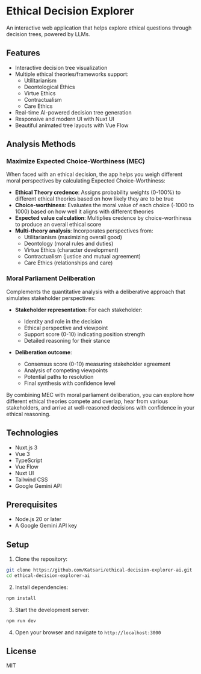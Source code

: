 # Ethical Decision Explorer

An interactive web application that helps explore ethical questions through decision trees, powered by LLMs.

## Features

- Interactive decision tree visualization
- Multiple ethical theories/frameworks support:
  - Utilitarianism
  - Deontological Ethics
  - Virtue Ethics
  - Contractualism
  - Care Ethics
- Real-time AI-powered decision tree generation
- Responsive and modern UI with Nuxt UI
- Beautiful animated tree layouts with Vue Flow

## Analysis Methods

### Maximize Expected Choice-Worthiness (MEC)

When faced with an ethical decision, the app helps you weigh different moral perspectives by calculating Expected Choice-Worthiness:

- **Ethical Theory credence**: Assigns probability weights (0-100%) to different ethical theories based on how likely they are to be true
- **Choice-worthiness**: Evaluates the moral value of each choice (-1000 to 1000) based on how well it aligns with different theories
- **Expected value calculation**: Multiplies credence by choice-worthiness to produce an overall ethical score
- **Multi-theory analysis**: Incorporates perspectives from:
  - Utilitarianism (maximizing overall good)
  - Deontology (moral rules and duties)
  - Virtue Ethics (character development)
  - Contractualism (justice and mutual agreement)
  - Care Ethics (relationships and care)

### Moral Parliament Deliberation

Complements the quantitative analysis with a deliberative approach that simulates stakeholder perspectives:

- **Stakeholder representation**: For each stakeholder:

  - Identity and role in the decision
  - Ethical perspective and viewpoint
  - Support score (0-10) indicating position strength
  - Detailed reasoning for their stance

- **Deliberation outcome**:
  - Consensus score (0-10) measuring stakeholder agreement
  - Analysis of competing viewpoints
  - Potential paths to resolution
  - Final synthesis with confidence level

By combining MEC with moral parliament deliberation, you can explore how different ethical theories compete and overlap, hear from various stakeholders, and arrive at well-reasoned decisions with confidence in your ethical reasoning.

## Technologies

- Nuxt.js 3
- Vue 3
- TypeScript
- Vue Flow
- Nuxt UI
- Tailwind CSS
- Google Gemini API

## Prerequisites

- Node.js 20 or later
- A Google Gemini API key

## Setup

1. Clone the repository:

```bash
git clone https://github.com/Katsari/ethical-decision-explorer-ai.git
cd ethical-decision-explorer-ai
```

2. Install dependencies:

```bash
npm install
```

3. Start the development server:

```bash
npm run dev
```

4. Open your browser and navigate to `http://localhost:3000`

## License

MIT
